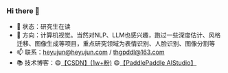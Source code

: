 ### Hi there 👋

<!--
**thgpddl/thgpddl** is a ✨ _special_ ✨ repository because its `README.md` (this file) appears on your GitHub profile.

Here are some ideas to get you started:

- 🔭 I’m currently working on ...
- 🌱 I’m currently learning ...
- 👯 I’m looking to collaborate on ...
- 🤔 I’m looking for help with ...
- 💬 Ask me about ...
- 📫 How to reach me: ...
- 😄 Pronouns: ...
- ⚡ Fun fact: ...
-->

- 🔭 状态：研究生在读
- 🌱 方向：计算机视觉。当然对NLP、LLM也感兴趣，跑过一些深度估计、风格迁移、图像生成等项目，重点研究领域为表情识别、人脸识别、图像分割等
- 📫 联系：heyujun@heyujun.com / thgpddl@163.com
- 📚 技术博客：😄[【CSDN】(1w+粉)](https://blog.csdn.net/qq_40243750) 😄[【PaddlePaddle AIStudio】](https://aistudio.baidu.com/aistudio/personalcenter/thirdview/368487)





